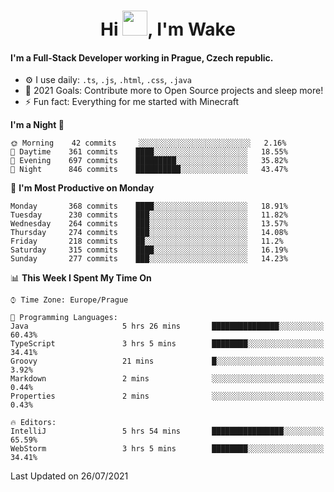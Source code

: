 <h1 align="center">Hi <img src="https://raw.githubusercontent.com/MrWakeCZ/MrWakeCZ/master/Hi.gif" width="40px" />, I'm Wake</h1>

#### I'm a Full-Stack Developer working in Prague, Czech republic.
- ⚙️ I use daily: `.ts`, `.js`, `.html`, `.css`, `.java`
- 🥅 2021 Goals: Contribute more to Open Source projects and sleep more!
- ⚡ Fun fact: Everything for me started with Minecraft

<!--START_SECTION:waka-->
**I'm a Night 🦉** 

```text
🌞 Morning    42 commits     ░░░░░░░░░░░░░░░░░░░░░░░░░   2.16% 
🌆 Daytime    361 commits    ████░░░░░░░░░░░░░░░░░░░░░   18.55% 
🌃 Evening    697 commits    █████████░░░░░░░░░░░░░░░░   35.82% 
🌙 Night      846 commits    ██████████░░░░░░░░░░░░░░░   43.47%

```
📅 **I'm Most Productive on Monday** 

```text
Monday       368 commits    ████░░░░░░░░░░░░░░░░░░░░░   18.91% 
Tuesday      230 commits    ███░░░░░░░░░░░░░░░░░░░░░░   11.82% 
Wednesday    264 commits    ███░░░░░░░░░░░░░░░░░░░░░░   13.57% 
Thursday     274 commits    ███░░░░░░░░░░░░░░░░░░░░░░   14.08% 
Friday       218 commits    ██░░░░░░░░░░░░░░░░░░░░░░░   11.2% 
Saturday     315 commits    ████░░░░░░░░░░░░░░░░░░░░░   16.19% 
Sunday       277 commits    ███░░░░░░░░░░░░░░░░░░░░░░   14.23%

```


📊 **This Week I Spent My Time On** 

```text
⌚︎ Time Zone: Europe/Prague

💬 Programming Languages: 
Java                     5 hrs 26 mins       ███████████████░░░░░░░░░░   60.43% 
TypeScript               3 hrs 5 mins        ████████░░░░░░░░░░░░░░░░░   34.41% 
Groovy                   21 mins             █░░░░░░░░░░░░░░░░░░░░░░░░   3.92% 
Markdown                 2 mins              ░░░░░░░░░░░░░░░░░░░░░░░░░   0.44% 
Properties               2 mins              ░░░░░░░░░░░░░░░░░░░░░░░░░   0.43%

🔥 Editors: 
IntelliJ                 5 hrs 54 mins       ████████████████░░░░░░░░░   65.59% 
WebStorm                 3 hrs 5 mins        ████████░░░░░░░░░░░░░░░░░   34.41%

```


 Last Updated on 26/07/2021
<!--END_SECTION:waka-->
